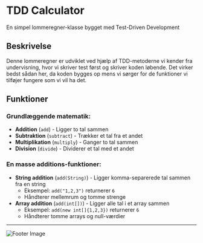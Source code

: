 # TDD Calculator

En simpel lommeregner-klasse bygget med Test-Driven Development

## Beskrivelse

Denne lommeregner er udviklet ved hjælp af TDD-metoderne vi kender fra undervisning, hvor vi skriver test først og skriver koden løbende. Det virker bedst sådan her, da koden bygges op mens vi sørger for de funktioner vi tilføjer fungere som vi vil ha det.


## Funktioner
### Grundlæggende matematik:
- **Addition** (`add`) - Ligger to tal sammen
- **Subtraktion** (`subtract`) - Trækker et tal fra et andet
- **Multiplikation** (`multiply`) - Ganger to tal sammen
- **Division** (`divide`) - Dividerer et tal med et andet

### En masse additions-funktioner:
- **String addition** (`add(String)`) - Ligger komma-separerede tal sammen fra en string
  - Eksempel: `add("1,2,3")` returnerer `6`
  - Håndterer mellemrum og tomme strenge
- **Array addition** (`add(int[])`) - Ligger alle tal i et array sammen
  - Eksempel: `add(new int[]{1,2,3})` returnerer `6`
  - Håndterer tomme arrays og null-værdier

---

![Footer Image](https://i.ibb.co/fVGV87zd/image-2025-08-25-045801806.png)
